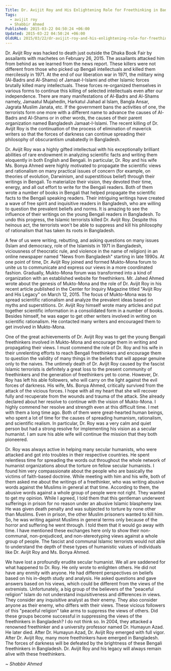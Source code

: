 ```yaml
---
Title: Dr. Avijit Roy and His Enlightening Role for Freethinking in Bangladesh
Tags:
  - avijit roy
  - Shabbir Ahmed
Published: 2015-03-22 04:50:24 +06:00
Updated: 2015-03-22 04:50:24 +06:00
OldURL: 2015/03/22/dr-avijit-roy-and-his-enlightening-role-for-freethinking-in-bangladesh/
---
```


Dr. Avijit Roy was hacked to death just outside the Dhaka Book Fair by assailants with machetes on February 26, 2015. The assailants attacked him from behind as we learned from the news report. These killers were not different from those who picked up Bengali intellectuals and killed them mercilessly in 1971. At the end of our liberation war in 1971, the military wing (Al-Badrs and Al-Shams) of Jamaat-I-Islami and other Islamic forces brutally killed many intellectuals. These forces re-organized themselves in various forms to continue this killing of selected intellectuals even after our independence. There are many manifestations of Al-Badrs and Al-Shams namely, Jamaatul Mujahedin, Harkatul Jiahad al Islam, Bangla Ansar, Jagrata Muslim Janata, etc. If the government bans the activities of one, the terrorists form one more with a different name to advance the causes of Al-Badrs and Al-Shams or in other words, the causes of their parent organization named Bangladesh Jamaat-I-Islami. The recent killing of Dr. Avijit Roy is the continuation of the process of elimination of maverick writers so that the forces of darkness can continue spreading their philosophy of obscurantism unabatedly in Bangladesh. 

Dr. Avijit Roy was a highly gifted intellectual with his exceptionally brilliant abilities of rare endowment in analyzing scientific facts and writing them eloquently in both English and Bengali. In particular, Dr. Roy and his wife Ms. Bonya Ahmed were highly motivated to propagate the scientific views and rationalism on many practical issues of concern (for example, on theories of evolution, Darwinism, and superstitious belief) through their writings in Bengali. To materialize their vision, they devoted their time, energy, and all out effort to write for the Bengali readers. Both of them wrote a number of books in Bengali that helped propagate the scientific facts to the Bengali speaking readers. Their intriguing writings have created a wave of free spirit and inquisitive readers in Bangladesh, who are willing to question the prevalent beliefs and norms. It is amazing to see the influence of their writings on the young Bengali readers in Bangladesh. To undo this progress, the Islamic terrorists killed Dr. Avijit Roy. Despite this heinous act, the terrorists won't be able to suppress and kill his philosophy of rationalism that has taken its roots in Bangladesh. 

A few of us were writing, rebutting, and asking questions on many issues (Islam and democracy, role of the Islamists in 1971 in Bangladesh, viciousness of theocratic rule, and violence in the name of religion) in an online newspaper named "News from Bangladesh" starting in late 1990s. At one point of time, Dr. Avijit Roy joined and formed Mukto-Mona forum to unite us to communicate and express our views in a more coordinated fashion. Gradually, Mukto-Mona forum was transformed into a kind of organization with an established website for freethinkers. Mr. Jahed Ahmed wrote about the genesis of Mukto-Mona and the role of Dr. Avijit Roy in his recent article published in the Center for Inquiry Magazine titled "Avijit Roy and His Legacy" on March 12, 2015. The focus of Mukto-Mona was to spread scientific rationalism and analyze the prevalent ideas based on myths and superstitions. Dr. Avijit Roy himself wrote many articles and put together scientific information in a consolidated form in a number of books. Besides himself, he was eager to get other writers involved in writing on scientific rationalism. He contacted many writers and encouraged them to get involved in Mukto-Mona. 

One of the great achievements of Dr. Avijit Roy was to get the young Bengali freethinkers involved in Mukto-Mona and encourage them in writing and propagating their views. I must commend the role of Dr. Roy and his wife in their unrelenting efforts to reach Bengali freethinkers and encourage them to question the validity of many things in the beliefs that will appear genuine only to the naives. The untimely death of Dr. Avijit Roy caused by the fascist Islamic terrorists is definitely a great loss to the present community of freethinkers and the generation of freethinkers yet to come. However, Dr. Roy has left his able followers, who will carry on the light against the evil forces of darkness. His wife, Ms. Bonya Ahmed, critically survived from the attack of the vicious forces. I hope with all my heart that she will recover fully and recuperate from the wounds and trauma of the attack. She already declared about her resolve to continue with the vision of Mukto-Mona. I highly commend her resolve and strength even at this difficult time. I met with them a long time ago. Both of them were great-hearted human beings, who spent a lot of time for the causes of spreading humanism, rationalism, and scientific realism. In particular, Dr. Roy was a very calm and quiet person but had a strong resolve for implementing his vision as a secular humanist. I am sure his able wife will continue the mission that they both pioneered.

Dr. Roy was always active in helping many secular humanists, who were attacked and got into troubles in their respective countries. He spent relentless time for spreading the words out throughout the whole network of humanist organizations about the torture on fellow secular humanists. I found him very compassionate about the people who are basically the victims of faith-based doctrine. While meeting with him and his wife, both of them asked me about the writings of a freethinker, who was writing abusive words against the Muslims in general at that time. According to them, the abusive words against a whole group of people were not right. They wanted to get my opinion. While I agreed, I told them that this gentleman underwent sufferings in prison for no reason under an abusive Islamic blasphemy law. He was given death penalty and was subjected to torture by none other than Muslims. Even in prison, the other Muslim prisoners wanted to kill him. So, he was writing against Muslims in general terms only because of the horror and suffering he went through. I told them that it would go away with time. I have mentioned these exchanges here only to show their non-communal, non-prejudiced, and non-stereotyping views against a whole group of people. The fascist and communal Islamic terrorists would not able to understand the depth of these types of humanistic values of individuals like Dr. Avijit Roy and Ms. Bonya Ahmed.

We have lost a profoundly erudite secular humanist. We all are saddened for what happened to Dr. Roy. He only wrote to enlighten others. He did not have any enmity with anyone. He had different perspectives on beliefs based on his in-depth study and analysis. He asked questions and gave answers based on his views, which could be different from the views of the extremists. Unfortunately, a big group of the believers of the "peaceful religion" Islam do not understand inquisitiveness and differences in views. They consider any inquisitive analyst as their enemy. They also consider anyone as their enemy, who differs with their views. These vicious followers of this "peaceful religion" take arms to suppress the views of others. Did these groups become successful in suppressing the views of the freethinkers in Bangladesh? I do not think so. In 2004, they attacked a renowned freethinker and a university professor named Dr. Humayun Azad. He later died. After Dr. Humayun Azad, Dr. Avijit Roy emerged with full vigor. After Dr. Avijit Roy, many more freethinkers have emerged in Bangladesh. The forces of darkness will be defeated by the brightness of these Bengali freethinkers in Bangladesh. Dr. Avijit Roy and his legacy will always remain alive with these freethinkers.


~ _Shabbir Ahmed_